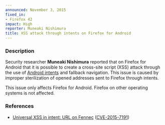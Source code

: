 ```yaml
---
announced: November 3, 2015
fixed_in:
- Firefox 42
impact: High
reporter: Muneaki Nishimura
title: XSS attack through intents on Firefox for Android
---
```


<h3>Description</h3>

<p>Security researcher <strong>Muneaki Nishimura</strong> reported that on Firefox for
Android that it is possible to create a cross-site script (XSS) attack through the use of
<a href="https://developer.android.com/guide/components/intents-filters.html">Android
intents</a> and fallback navigation. This issue is caused by improper sterilization of
opened addresses sent to Firefox through intents.
</p>

<p class="note">This issue only affects Firefox for Android. Firefox on other operating
systems is not affected.</p>

<h3>References</h3>

<ul>
  <li><a href="https://bugzilla.mozilla.org/show_bug.cgi?id=1208956">
       Universal XSS in intent: URL on Fennec</a>
(<a href="http://cve.mitre.org/cgi-bin/cvename.cgi?name=CVE-2015-7191"
class="ex-ref">CVE-2015-7191</a>)</li>
</ul>



